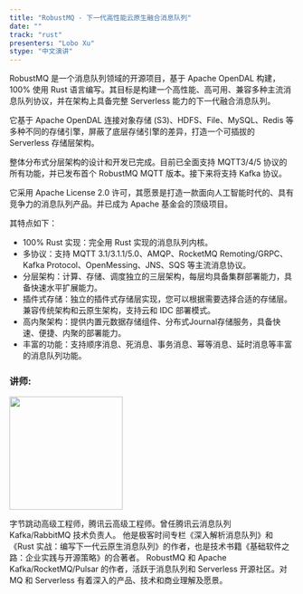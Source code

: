 ```yaml
---
title: "RobustMQ - 下一代高性能云原生融合消息队列"
date: ""
track: "rust"
presenters: "Lobo Xu"
stype: "中文演讲"
--- 
```


RobustMQ 是一个消息队列领域的开源项目，基于 Apache OpenDAL 构建，100% 使用 Rust 语言编写。其目标是构建一个高性能、高可用、兼容多种主流消息队列协议，并在架构上具备完整 Serverless 能力的下一代融合消息队列。

它基于 Apache OpenDAL 连接对象存储 (S3)、HDFS、File、MySQL、Redis 等多种不同的存储引擎，屏蔽了底层存储引擎的差异，打造一个可插拔的 Serverless 存储层架构。

整体分布式分层架构的设计和开发已完成。目前已全面支持 MQTT3/4/5 协议的所有功能，并已发布首个 RobustMQ MQTT 版本。接下来将支持 Kafka 协议。

它采用 Apache License 2.0 许可，其愿景是打造一款面向人工智能时代的、具有竞争力的消息队列产品。并已成为 Apache 基金会的顶级项目。

其特点如下：
- 100% Rust 实现：完全用 Rust 实现的消息队列内核。
- 多协议：支持 MQTT 3.1/3.1.1/5.0、AMQP、RocketMQ Remoting/GRPC、Kafka Protocol、OpenMessing、JNS、SQS 等主流消息协议。
- 分层架构：计算、存储、调度独立的三层架构，每层均具备集群部署能力，具备快速水平扩展能力。
- 插件式存储：独立的插件式存储层实现，您可以根据需要选择合适的存储层。兼容传统架构和云原生架构，支持云和 IDC 部署模式。
- 高内聚架构：提供内置元数据存储组件、分布式Journal存储服务，具备快速、便捷、内聚的部署能力。
- 丰富的功能：支持顺序消息、死消息、事务消息、幂等消息、延时消息等丰富的消息队列功能。

### 讲师:

<img src="https://sessionize.com/image/ff6b-400o400o1-TS9gU3SJdBeUuN5vSB4n7y.jpg" width="200" /><br/>

字节跳动高级工程师，腾讯云高级工程师。曾任腾讯云消息队列 Kafka/RabbitMQ 技术负责人。
他是极客时间专栏《深入解析消息队列》和《Rust 实战：编写下一代云原生消息队列》的作者，也是技术书籍《基础软件之路：企业实践与开源策略》的合著者。
RobustMQ 和 Apache Kafka/RocketMQ/Pulsar 的作者，活跃于消息队列和 Serverless 开源社区。对 MQ 和 Serverless 有着深入的产品、技术和商业理解及愿景。